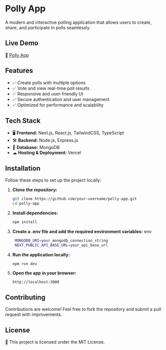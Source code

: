 # Polly App

A modern and interactive polling application that allows users to create, share, and participate in polls seamlessly.

## Live Demo  
🔗 [Polly App](https://polly-app-harshithaxkatakams-projects.vercel.app/)

## Features  
- ✅ Create polls with multiple options  
- ✅ Vote and view real-time poll results  
- ✅ Responsive and user-friendly UI  
- ✅ Secure authentication and user management  
- ✅ Optimized for performance and scalability  

## Tech Stack  
- 🖥 **Frontend:** Next.js, React.js, TailwindCSS, TypeScript  
- 🛠 **Backend:** Node.js, Express.js  
- 💾 **Database:** MongoDB  
- ☁ **Hosting & Deployment:** Vercel  

## Installation  

Follow these steps to set up the project locally:

1. **Clone the repository:**  
   ```bash
   git clone https://github.com/your-username/polly-app.git
   cd polly-app
2. **Install dependencies:**
   ```bash
   npm install
3. **Create a .env file and add the required environment variables:**
   env
   ```bash
    MONGODB_URI=your_mongodb_connection_string
    NEXT_PUBLIC_API_BASE_URL=your_api_base_url
4. **Run the application locally:**
   ```bash
   npm run dev
5. **Open the app in your browser:**
   ```arduino
   http://localhost:3000

## Contributing
Contributions are welcome! Feel free to fork the repository and submit a pull request with improvements.

## License
📜 This project is licensed under the MIT License.
